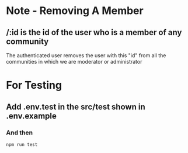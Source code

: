 # Note - Removing A Member
## /:id is the id of the user who is a member of any community

The authenticated user removes the user with this "id" from all the communities in which we are moderator or administrator

# For Testing
## Add .env.test in the src/test shown in .env.example
### And then
```bash
npm run test
```
